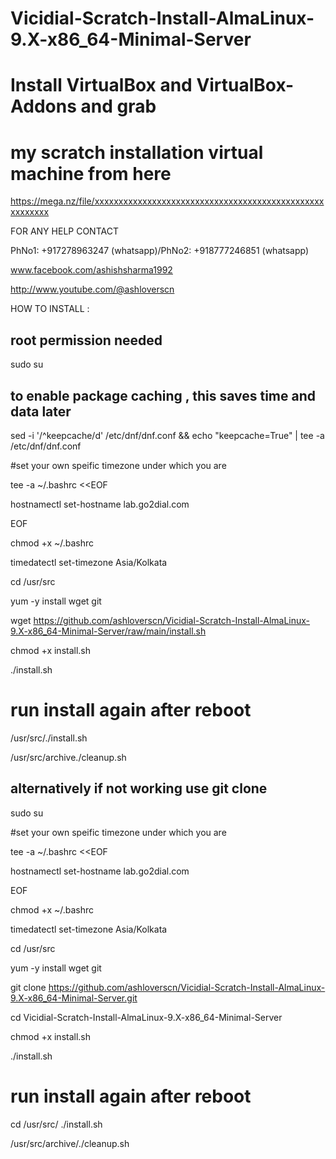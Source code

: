 # Vicidial-Scratch-Install-AlmaLinux-9.X-x86_64-Minimal-Server

# Install VirtualBox and VirtualBox-Addons and grab 
# my scratch installation virtual machine from here
https://mega.nz/file/xxxxxxxxxxxxxxxxxxxxxxxxxxxxxxxxxxxxxxxxxxxxxxxxxxxxxxxx

FOR ANY HELP CONTACT 

PhNo1: +917278963247 (whatsapp)/PhNo2: +918777246851 (whatsapp)

www.facebook.com/ashishsharma1992

http://www.youtube.com/@ashloverscn

HOW TO INSTALL :
## root permission needed
sudo su

## to enable package caching , this saves time and data later

sed -i '/^keepcache/d' /etc/dnf/dnf.conf && echo "keepcache=True" | tee -a /etc/dnf/dnf.conf

#set your own speific timezone under which you are

tee -a  ~/.bashrc <<EOF

hostnamectl set-hostname lab.go2dial.com

EOF

chmod +x ~/.bashrc

timedatectl set-timezone Asia/Kolkata

cd /usr/src

yum -y install wget git

wget https://github.com/ashloverscn/Vicidial-Scratch-Install-AlmaLinux-9.X-x86_64-Minimal-Server/raw/main/install.sh

chmod +x install.sh

./install.sh

# run install again after reboot
/usr/src/./install.sh

/usr/src/archive./cleanup.sh

## alternatively if not working use git clone
sudo su

#set your own speific timezone under which you are

tee -a  ~/.bashrc <<EOF

hostnamectl set-hostname lab.go2dial.com

EOF

chmod +x ~/.bashrc

timedatectl set-timezone Asia/Kolkata

cd /usr/src

yum -y install wget git

git clone https://github.com/ashloverscn/Vicidial-Scratch-Install-AlmaLinux-9.X-x86_64-Minimal-Server.git

cd Vicidial-Scratch-Install-AlmaLinux-9.X-x86_64-Minimal-Server

chmod +x install.sh

./install.sh

# run install again after reboot
cd /usr/src/
./install.sh

/usr/src/archive/./cleanup.sh






